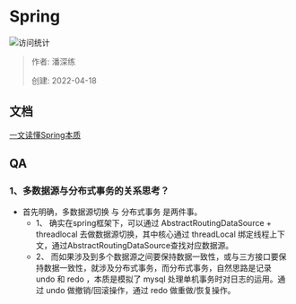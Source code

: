 # Spring

![访问统计](https://visitor-badge.glitch.me/badge?page_id=senlypan.qa.05-spring&left_color=blue&right_color=red)

> 作者: 潘深练
>
> 创建: 2022-04-18

## 文档 

[一文读懂Spring本质](http://spring.panshenlian.com/#/zh-cn/02-spring-core)
 

## QA

### 1、多数据源与分布式事务的关系思考？

- 首先明确，多数据源切换 与 分布式事务 是两件事。
    - 1、 确实在spring框架下，可以通过 AbstractRoutingDataSource + threadlocal 去做数据源切换，其中核心通过 threadLocal 绑定线程上下文，通过AbstractRoutingDataSource查找对应数据源。
    - 2、 而如果涉及到多个数据源之间要保持数据一致性，或与三方接口要保持数据一致性，就涉及分布式事务，而分布式事务，自然思路是记录 undo 和 redo ，本质是模拟了 mysql 处理单机事务时对日志的运用。通过 undo 做撤销/回滚操作，通过 redo 做重做/恢复操作。
